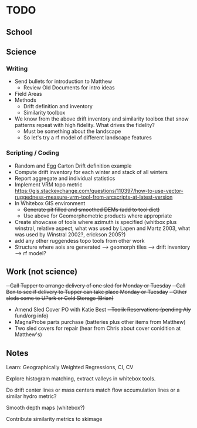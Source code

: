 # TODO

## School

## Science
### Writing
-   Send bullets for introduction to Matthew
    -   Review Old Documents for intro ideas
-   Field Areas
-   Methods
    -   Drift definition and inventory
    -   Similarity toolbox
-   We know from the above drift inventory and similarity toolbox that snow patterns repeat with high fidelity. What drives the fidelity?
    -   Must be something about the landscape
    -   So let's try a rf model of different landscape features

### Scripting / Coding
-   Random and Egg Carton Drift definition example
-   Compute drift inventory for each winter and stack of all winters
-   Report aggregate and individual statistics
-   Implement VRM topo metric    <https://gis.stackexchange.com/questions/110397/how-to-use-vector-ruggedness-measure-vrm-tool-from-arcscripts-at-latest-version>
-   In Whitebox GIS environment
    -   ~~Generate pit filled and smoothed DEMs (add to tool dict)~~
    -   Use above for Geomorphometric products where appropriate
-   Create showcase of tools where azimuth is specified (whitbox plus winstral, relative aspect, what was used by Lapen and Martz 2003, what was used by Winstral 2002?, erickson 2005?)
-   add any other ruggendess topo tools from other work
-   Structure where aois are generated --> geomorph tiles --> drift inventory --> rf model?

## Work (not science)
~~- Call Tupper to arrange delivery of one sled for Monday or Tuesday~~
~~- Call Ben to see if delivery to Tupper can take place Monday or Tuesday~~
~~- Other sleds come to UPark or Cold Storage (Brian)~~
- Amend Sled Cover PO with Katie Best
~~- Toolik Reservations ~~(pending Aly fund/org info)~~~~
- MagnaProbe parts purchase (batteries plus other items from Matthew)
- Two sled covers for repair (hear from Chris about cover conidition at Matthew's)

## Notes
Learn: Geographically Weighted Regressions, CI, CV

Explore histogram matching, extract valleys in whitebox tools.

Do drift center lines or mass centers match flow accumulation lines or a similar hydro metric?

Smooth depth maps (whitebox?)

Contribute similarity metrics to skimage
